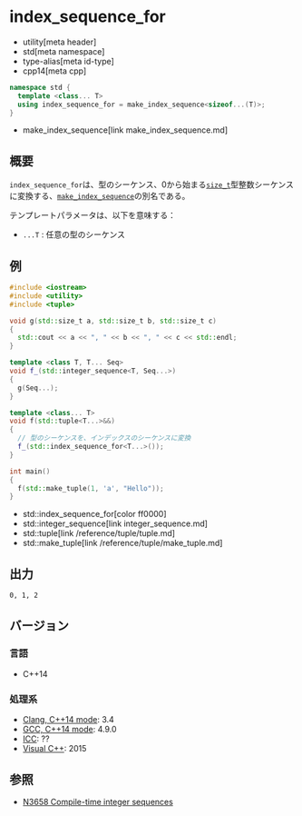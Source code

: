 # index_sequence_for
* utility[meta header]
* std[meta namespace]
* type-alias[meta id-type]
* cpp14[meta cpp]

```cpp
namespace std {
  template <class... T>
  using index_sequence_for = make_index_sequence<sizeof...(T)>;
}
```
* make_index_sequence[link make_index_sequence.md]

## 概要
`index_sequence_for`は、型のシーケンス、0から始まる[`size_t`](/reference/cstddef/size_t.md)型整数シーケンスに変換する、[`make_index_sequence`](make_index_sequence.md)の別名である。

テンプレートパラメータは、以下を意味する：

- `...T` : 任意の型のシーケンス


## 例
```cpp example
#include <iostream>
#include <utility>
#include <tuple>

void g(std::size_t a, std::size_t b, std::size_t c)
{
  std::cout << a << ", " << b << ", " << c << std::endl;
}

template <class T, T... Seq>
void f_(std::integer_sequence<T, Seq...>)
{
  g(Seq...);
}

template <class... T>
void f(std::tuple<T...>&&)
{
  // 型のシーケンスを、インデックスのシーケンスに変換
  f_(std::index_sequence_for<T...>());
}

int main()
{
  f(std::make_tuple(1, 'a', "Hello"));
}
```
* std::index_sequence_for[color ff0000]
* std::integer_sequence[link integer_sequence.md]
* std::tuple[link /reference/tuple/tuple.md]
* std::make_tuple[link /reference/tuple/make_tuple.md]

## 出力
```
0, 1, 2
```


## バージョン
### 言語
- C++14

### 処理系
- [Clang, C++14 mode](/implementation.md#clang): 3.4
- [GCC, C++14 mode](/implementation.md#gcc): 4.9.0
- [ICC](/implementation.md#icc): ??
- [Visual C++](/implementation.md#visual_cpp): 2015


## 参照
- [N3658 Compile-time integer sequences](http://www.open-std.org/jtc1/sc22/wg21/docs/papers/2013/n3658.html)


